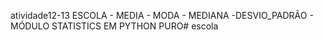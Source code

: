 atividade12-13
ESCOLA - MEDIA - MODA - MEDIANA -DESVIO_PADRÃO - MÓDULO STATISTICS EM PYTHON PURO# escola
